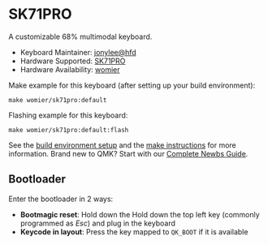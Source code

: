 # SK71PRO

A customizable 68% multimodal keyboard.

* Keyboard Maintainer: [jonylee@hfd](https://github.com/jonylee1986)
* Hardware Supported: [SK71PRO](https://womierkeyboard.com)
* Hardware Availability: [womier](http://www.womierkeyboard.com)

Make example for this keyboard (after setting up your build environment):

    make womier/sk71pro:default

Flashing example for this keyboard:

    make womier/sk71pro:default:flash
    
See the [build environment setup](https://docs.qmk.fm/#/getting_started_build_tools) and the [make instructions](https://docs.qmk.fm/#/getting_started_make_guide) for more information. Brand new to QMK? Start with our [Complete Newbs Guide](https://docs.qmk.fm/#/newbs).

## Bootloader

Enter the bootloader in 2 ways:

* **Bootmagic reset**: Hold down the Hold down the top left key (commonly programmed as *Esc*) and plug in the keyboard
* **Keycode in layout**: Press the key mapped to `QK_BOOT` if it is available
